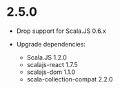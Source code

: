 # 2.5.0

* Drop support for Scala.JS 0.6.x

* Upgrade dependencies:
  * Scala.JS 1.2.0
  * scalajs-react 1.7.5
  * scalajs-dom 1.1.0
  * scala-collection-compat 2.2.0
